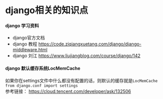 # django相关的知识点

#### django 学习资料
- django官方文档
- django 教程 https://code.ziqiangxuetang.com/django/django-middleware.html
- django 刘江 https://www.liujiangblog.com/course/django/142


#### django 默认缓存系统LocMemCache

如果你在settings文件中什么都没有配置的话，则默认的缓存就是`LocMemCache` `from django.conf import settings`   
参考链接： https://cloud.tencent.com/developer/ask/132506   
